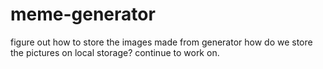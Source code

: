 # meme-generator

figure out how to store the images made from generator 
how do we store the pictures on local storage?
continue to work on.
